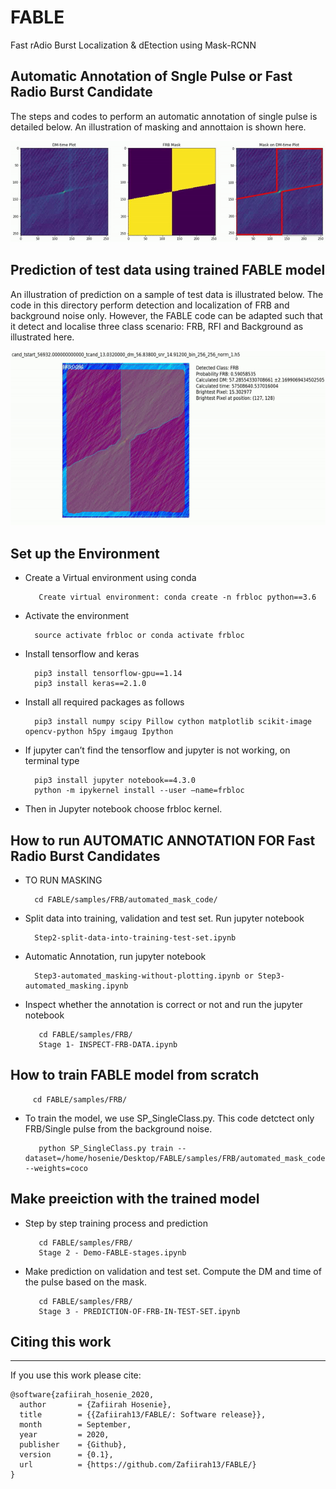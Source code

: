 # FABLE
Fast rAdio Burst Localization &amp; dEtection using Mask-RCNN

Automatic Annotation of Sngle Pulse or Fast Radio Burst Candidate
---
The steps and codes to perform an automatic annotation of single pulse is detailed below. An illustration of masking and annottaion is shown here.

[![Masking Video](gif/masking.gif)](https://drive.google.com/file/d/11vHLk3XAHtV3lCx5VFZc9A4mro7KQFlp/view?usp=sharing)

Prediction of test data using trained FABLE model
---

An illustration of prediction on a sample of test data is illustrated below. The code in this directory perform detection and localization of FRB and background noise only. However, the FABLE code can be adapted such that it detect and localise three class scenario: FRB, RFI and Background as illustrated here.

[![Prediction Video](gif/prediction.gif)](https://drive.google.com/file/d/1Q_p0dpCvVITOJwRyDwiuhWo-OCST8SLf/view?usp=sharing)


Set up the Environment
---
- Create a Virtual environment using conda

         Create virtual environment: conda create -n frbloc python==3.6

- Activate the environment

        source activate frbloc or conda activate frbloc
       
- Install tensorflow and keras 

        pip3 install tensorflow-gpu==1.14
        pip3 install keras==2.1.0
        
- Install all required packages as follows

        pip3 install numpy scipy Pillow cython matplotlib scikit-image opencv-python h5py imgaug Ipython
        
- If jupyter can’t find the tensorflow and jupyter is not working, on terminal type

        pip3 install jupyter notebook==4.3.0
        python -m ipykernel install --user —name=frbloc
        
- Then in Jupyter notebook choose frbloc kernel.

How to run AUTOMATIC ANNOTATION FOR Fast Radio Burst Candidates
---
- TO RUN MASKING

        cd FABLE/samples/FRB/automated_mask_code/
        
- Split data into training, validation and test set. Run jupyter notebook

        Step2-split-data-into-training-test-set.ipynb

- Automatic Annotation, run jupyter notebook

        Step3-automated_masking-without-plotting.ipynb or Step3-automated_masking.ipynb   
        
- Inspect whether the annotation is correct or not and run the jupyter notebook

         cd FABLE/samples/FRB/
         Stage 1- INSPECT-FRB-DATA.ipynb

        
How to train FABLE model from scratch
---

         cd FABLE/samples/FRB/
         
- To train the model, we use SP_SingleClass.py. This code detctect only FRB/Single pulse from the background noise.

         python SP_SingleClass.py train --dataset=/home/hosenie/Desktop/FABLE/samples/FRB/automated_mask_code/fetch_data --weights=coco
         
Make preeiction with the trained model
---
- Step by step training process and prediction

         cd FABLE/samples/FRB/
         Stage 2 - Demo-FABLE-stages.ipynb
         
- Make prediction on validation and test set. Compute the DM and time of the pulse based on the mask.

         cd FABLE/samples/FRB/
         Stage 3 - PREDICTION-OF-FRB-IN-TEST-SET.ipynb




## Citing this work
___

If you use this work please cite:

    @software{zafiirah_hosenie_2020,
      author       = {Zafiirah Hosenie},
      title        = {{Zafiirah13/FABLE/: Software release}},
      month        = September,
      year         = 2020,
      publisher    = {Github},
      version      = {0.1},
      url          = {https://github.com/Zafiirah13/FABLE/}
    }
